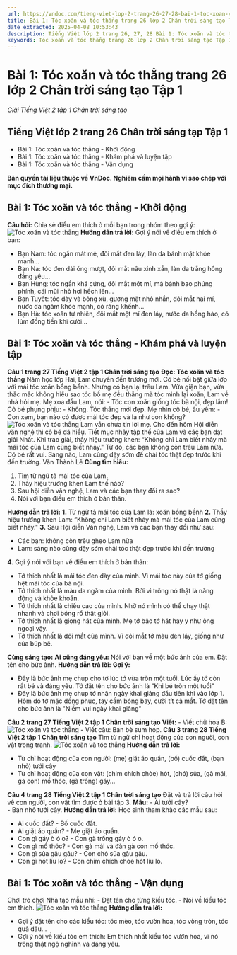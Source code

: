 ```yaml
---
url: https://vndoc.com/tieng-viet-lop-2-trang-26-27-28-bai-1-toc-xoan-va-toc-thang-238642
title: Bài 1: Tóc xoăn và tóc thẳng trang 26 lớp 2 Chân trời sáng tạo Tập 1 - Giải Tiếng Việt 2 tập 1 Chân trời sáng tạo - VnDoc.com
date_extracted: 2025-04-08 10:53:43
description: Tiếng Việt lớp 2 trang 26, 27, 28 Bài 1: Tóc xoăn và tóc thẳng được biên soạn nhằm giúp các em HS đạt kết quả tốt trong quá trình làm bài tập và học tập môn Tiếng Việt lớp 2.
keywords: Tóc xoăn và tóc thẳng trang 26 lớp 2 Chân trời sáng tạo Tập 1,Tiếng Việt lớp 2 trang 26 Bài 1 tóc xoăn và tóc thẳng,Tuần 3 mỗi người một vẻ,tóc xoăn và tóc thẳng,tuần 3 bài 1 tóc xoăn và tóc thẳng,tiếng việt 2 tuần 2,tiếng việt 2,tiếng việt lớp 2,sách tiếng việt 2,sách tiếng việt lớp 2,bài tập tiếng việt lớp 2,tiếng việt lớp 2 tập 1,học tiếng việt chân trời sáng tạo,chân trời sáng tạo,tiếng việt lớp 2 chân trời,tiếng việt chân trời sáng tạo
---
```


# Bài 1: Tóc xoăn và tóc thẳng trang 26 lớp 2 Chân trời sáng tạo Tập 1
 _Giải Tiếng Việt 2 tập 1 Chân trời sáng tạo_
## **Tiếng Việt lớp 2 trang 26 Chân trời sáng tạp Tập 1**
  * Bài 1: Tóc xoăn và tóc thẳng - Khởi động
  * Bài 1: Tóc xoăn và tóc thẳng - Khám phá và luyện tập
  * Bài 1: Tóc xoăn và tóc thẳng - Vận dụng

**Bản quyền tài liệu thuộc về VnDoc. Nghiêm cấm mọi hành vi sao chép với mục đích thương mại.**
## **Bài 1: Tóc xoăn và tóc thẳng - Khởi động**
**Câu hỏi:** Chia sẻ điều em thích ở mỗi bạn trong nhóm theo gợi ý:
![Tóc xoăn và tóc thẳng](https://i.vdoc.vn/data/image/2021/07/26/tieng-viet-lop-2-trang-26-27-28-bai-1-toc-xoan-va-toc-thang-5.jpg)
**Hướng dẫn trả lời:**
Gợi ý nói về điều em thích ở bạn:
  * Bạn Nam: tóc ngắn mát mẻ, đôi mắt đen láy, làn da bánh mật khỏe mạnh…
  * Bạn Na: tóc đen dài óng mượt, đôi mắt nâu xinh xắn, làn da trắng hồng đáng yêu…
  * Bạn Hùng: tóc ngắn khá cứng, đôi mắt một mí, má bánh bao phúng phính, cái mũi nhỏ hơi hếch lên...
  * Bạn Tuyết: tóc dày và bông xù, gương mặt nhỏ nhắn, đôi mắt hai mí, nước da ngăm khỏe mạnh, có răng khểnh...
  * Bạn Hà: tóc xoăn tự nhiên, đôi mắt một mí đen láy, nước da hồng hào, có lúm đồng tiền khi cười...

## **Bài 1: Tóc xoăn và tóc thẳng - Khám phá và luyện tập**
**Câu 1 trang 27 Tiếng Việt 2 tập 1 Chân trời sáng tạo**
**Đọc:**
**Tóc xoăn và tóc thẳng**
Năm học lớp Hai, Lam chuyển đến trường mới. Cô bé nổi bật giữa lớp với mái tóc xoăn bồng bềnh. Nhưng có bạn lại trêu Lam.
Vừa giận bạn, vừa thắc mắc không hiểu sao tóc bố mẹ đều thẳng mà tóc mình lại xoăn, Lam về nhà hỏi mẹ. Mẹ xoa đầu Lam, nói:
\- Tóc con xoăn giống tóc bà nội, đẹp lắm\!
Cô bé phụng phịu:
\- Không. Tóc thẳng mới đẹp.
Mẹ nhìn cô bé, âu yếm:
\- Con xem, bạn nào có được mái tóc đẹp và lạ như con không?
![Tóc xoăn và tóc thẳng](https://i.vdoc.vn/data/image/2021/07/26/tieng-viet-lop-2-trang-26-27-28-bai-1-toc-xoan-va-toc-thang-2.jpg)
Lam vẫn chưa tin lời mẹ. Cho đến hôm Hội diễn văn nghệ thì cô bé đã hiểu. Tiết mục nhảy tập thể của Lam và các bạn đạt giải Nhất. Khi trao giải, thầy hiệu trưởng khen: “Không chỉ Lam biết nhảy mà mái tóc của Lam cũng biết nhảy."
Từ đó, các bạn không còn trêu Làm nữa. Cô bé rất vui. Sáng nào, Lam cũng dậy sớm để chải tóc thật đẹp trước khi đến trường.
Văn Thành Lê
**Cùng tìm hiểu:**
  1. Tìm từ ngữ tả mái tóc của Lam.
  2. Thầy hiệu trưởng khen Lam thế nào?
  3. Sau hội diễn văn nghệ, Lam và các bạn thay đổi ra sao?
  4. Nói với bạn điều em thích ở bản thân.

**Hướng dẫn trả lời:**
**1.** Từ ngữ tả mái tóc của Lam là: xoăn bồng bềnh
**2.** Thầy hiệu trưởng khen Lam: “Không chỉ Lam biết nhảy mà mái tóc của Lam cũng biết nhảy."
**3.** Sau Hội diễn Văn nghệ, Lam và các bạn thay đổi như sau:
  * Các bạn: không còn trêu ghẹo Lam nữa
  * Lam: sáng nào cũng dậy sớm chải tóc thật đẹp trước khi đến trường

**4.** Gợi ý nói với bạn về điều em thích ở bản thân:
  * Tớ thích nhất là mái tóc đen dày của mình. Vì mái tóc này của tớ giống hệt mái tóc của bà nội.
  * Tớ thích nhất là màu da ngăm của mình. Bởi vì trông nó thật là năng động và khỏe khoắn.
  * Tớ thích nhất là chiều cao của mình. Nhờ nó mình có thể chạy thật nhanh và chơi bóng rổ thật giỏi.
  * Tớ thích nhất là giọng hát của mình. Mẹ tớ bảo tớ hát hay y như ông ngoại vậy.
  * Tớ thích nhất là đôi mắt của mình. Vì đôi mắt tớ màu đen láy, giống như của búp bê.

**Cùng sáng tạo:**
**Ai cũng đáng yêu:** Nói với bạn về một bức ảnh của em. Đặt tên cho bức ảnh.
**Hướng dẫn trả lời:**
**Gợi ý:**
  * Đây là bức ảnh mẹ chụp cho tớ lúc tớ vừa tròn một tuổi. Lúc ấy tớ còn rất bé và đáng yêu. Tớ đặt tên cho bức ảnh là "Khi bé tròn một tuổi"
  * Đây là bức ảnh mẹ chụp tớ nhân ngày khai giảng đầu tiên khi vào lớp 1. Hôm đó tớ mặc đồng phục, tay cầm bóng bay, cười tít cả mắt. Tớ đặt tên cho bức ảnh là "Niềm vui ngày khai giảng"

**Câu 2 trang 27 Tiếng Việt 2 tập 1 Chân trời sáng tạo**
**Viết:**
\- Viết chữ hoa B:
![Tóc xoăn và tóc thẳng](https://i.vdoc.vn/data/image/2021/07/26/tieng-viet-lop-2-trang-26-27-28-bai-1-toc-xoan-va-toc-thang-4.jpg)
\- Viết câu: Bạn bè sum họp.
**Câu 3 trang 28 Tiếng Việt 2 tập 1 Chân trời sáng tạo**
Tìm từ ngữ chỉ hoạt động của con người, con vật trong tranh.
![Tóc xoăn và tóc thẳng](https://i.vdoc.vn/data/image/2021/07/26/tieng-viet-lop-2-trang-26-27-28-bai-1-toc-xoan-va-toc-thang-1.jpg)
**Hướng dẫn trả lời:**
  * Từ chỉ hoạt động của con người: \(mẹ\) giặt áo quần, \(bố\) cuốc đất, \(bạn nhỏ\) tưới cây
  * Từ chỉ hoạt động của con vật: \(chim chích chòe\) hót, \(chó\) sủa, \(gà mái, gà con\) mổ thóc, \(gà trống\) gáy...

**Câu 4 trang 28 Tiếng Việt 2 tập 1 Chân trời sáng tạo**
Đặt và trả lời câu hỏi về con người, con vật tìm được ở bài tập 3.
**Mẫu:**
\- Ai tưới cây?  
\- Bạn nhỏ tưới cây.
**Hướng dẫn trả lời:**
Học sinh tham khảo các mẫu sau:
  * Ai cuốc đất? - Bố cuốc đất.
  * Ai giặt áo quần? - Mẹ giặt áo quần.
  * Con gì gáy ò ó o? - Con gà trống gáy ò ó o.
  * Con gì mổ thóc? - Con gà mái và đàn gà con mổ thóc.
  * Con gì sủa gâu gâu? - Con chó sủa gâu gâu.
  * Con gì hót líu lo? - Con chim chích chòe hót líu lo.

## **Bài 1: Tóc xoăn và tóc thẳng - Vận dụng**
Chơi trò chơi Nhà tạo mẫu nhí:
\- Đặt tên cho từng kiểu tóc.
\- Nói về kiểu tóc em thích.
![Tóc xoăn và tóc thẳng](https://i.vdoc.vn/data/image/2021/07/26/tieng-viet-lop-2-trang-26-27-28-bai-1-toc-xoan-va-toc-thang-6.jpg)
**Hướng dẫn trả lời:**
  * Gợi ý đặt tên cho các kiểu tóc: tóc mèo, tóc vườn hoa, tóc vòng tròn, tóc quả dâu...
  * Gợi ý nói về kiểu tóc em thích: Em thích nhất kiểu tóc vườn hoa, vì nó trông thật ngộ nghĩnh và đáng yêu.

